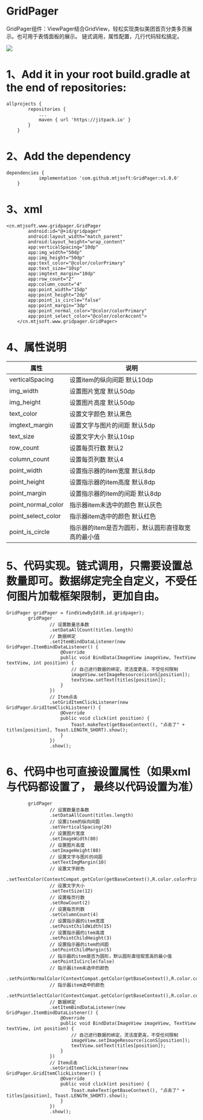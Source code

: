 # GridPager

GridPager组件：ViewPager结合GridView，轻松实现类似美团首页分类多页展示。也可用于表情面板的展示。
链式调用，属性配置，几行代码轻松搞定。

<img src="./gif.gif"/>

# 1、Add it in your root build.gradle at the end of repositories:

```
allprojects {
		repositories {
			...
			maven { url 'https://jitpack.io' }
		}
	}
```

# 2、Add the dependency

```
dependencies {
	        implementation 'com.github.mtjsoft:GridPager:v1.0.0'
	}
```
# 3、xml

```
<cn.mtjsoft.www.gridpager.GridPager
        android:id="@+id/gridpager"
        android:layout_width="match_parent"
        android:layout_height="wrap_content"
        app:verticalSpacing="10dp"
        app:img_width="50dp"
        app:img_height="50dp"
        app:text_color="@color/colorPrimary"
        app:text_size="10sp"
        app:imgtext_margin="10dp"
        app:row_count="2"
        app:column_count="4"
        app:point_width="15dp"
        app:point_height="2dp"
        app:point_is_circle="false"
        app:point_margin="3dp"
        app:point_normal_color="@color/colorPrimary"
        app:point_select_color="@color/colorAccent">
    </cn.mtjsoft.www.gridpager.GridPager>
```
# 4、属性说明

属性  | 说明
------------- | -------------
verticalSpacing  | 设置item的纵向间距 默认10dp
img_width  | 设置图片宽度 默认50dp
img_height  | 设置图片高度 默认50dp
text_color  | 设置文字颜色 默认黑色
imgtext_margin  | 设置文字与图片的间距 默认5dp
text_size  | 设置文字大小 默认10sp
row_count  | 设置每页行数 默认2
column_count  | 设置每页列数 默认4
point_width  | 设置指示器的item宽度 默认8dp
point_height  | 设置指示器的item高度 默认8dp
point_margin  | 设置指示器的item的间距 默认8dp
point_normal_color  | 指示器item未选中的颜色 默认灰色
point_select_color  | 指示器item选中的颜色 默认红色
point_is_circle  | 指示器的item是否为圆形，默认圆形直径取宽高的最小值

# 5、代码实现。链式调用，只需要设置总数量即可。数据绑定完全自定义，不受任何图片加载框架限制，更加自由。

```
GridPager gridPager = findViewById(R.id.gridpager);
        gridPager
                // 设置数量总条数
                .setDataAllCount(titles.length)
                // 数据绑定
                .setItemBindDataListener(new GridPager.ItemBindDataListener() {
                    @Override
                    public void BindData(ImageView imageView, TextView textView, int position) {
                        // 自己进行数据的绑定，灵活度更高，不受任何限制
                        imageView.setImageResource(iconS[position]);
                        textView.setText(titles[position]);
                    }
                })
                // Item点击
                .setGridItemClickListener(new GridPager.GridItemClickListener() {
                    @Override
                    public void click(int position) {
                        Toast.makeText(getBaseContext(), "点击了" + titles[position], Toast.LENGTH_SHORT).show();
                    }
                })
                .show();
```

# 6、代码中也可直接设置属性（如果xml与代码都设置了， 最终以代码设置为准）

```
        gridPager
                // 设置数量总条数
                .setDataAllCount(titles.length)
                // 设置item的纵向间距
                .setVerticalSpacing(20)
                // 设置图片宽度
                .setImageWidth(80)
                // 设置图片高度
                .setImageHeight(80)
                // 设置文字与图片的间距
                .setTextImgMargin(10)
                // 设置文字颜色
                .setTextColor(ContextCompat.getColor(getBaseContext(),R.color.colorPrimaryDark))
                // 设置文字大小
                .setTextSize(12)
                // 设置每页行数
                .setRowCount(2)
                // 设置每页列数
                .setColumnCount(4)
                // 设置指示器的item宽度
                .setPointChildWidth(15)
                // 设置指示器的item高度
                .setPointChildHeight(3)
                // 设置指示器的item的间距
                .setPointChildMargin(5)
                // 指示器的item是否为圆形，默认圆形直径取宽高的最小值
                .setPointIsCircle(false)
                // 指示器item未选中的颜色
                .setPointNormalColor(ContextCompat.getColor(getBaseContext(),R.color.colorPrimary))
                // 指示器item选中的颜色
                .setPointSelectColor(ContextCompat.getColor(getBaseContext(),R.color.colorAccent))
                // 数据绑定
                .setItemBindDataListener(new GridPager.ItemBindDataListener() {
                    @Override
                    public void BindData(ImageView imageView, TextView textView, int position) {
                        // 自己进行数据的绑定，灵活度更高，不受任何限制
                        imageView.setImageResource(iconS[position]);
                        textView.setText(titles[position]);
                    }
                })
                // Item点击
                .setGridItemClickListener(new GridPager.GridItemClickListener() {
                    @Override
                    public void click(int position) {
                        Toast.makeText(getBaseContext(), "点击了" + titles[position], Toast.LENGTH_SHORT).show();
                    }
                })
                .show();
```
